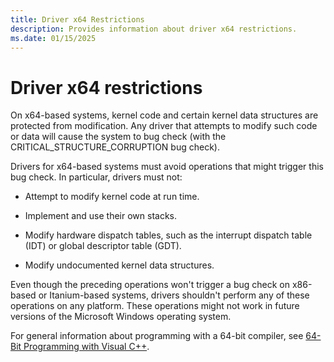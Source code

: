 ```yaml
---
title: Driver x64 Restrictions
description: Provides information about driver x64 restrictions.
ms.date: 01/15/2025
---
```


# Driver x64 restrictions

On x64-based systems, kernel code and certain kernel data structures are protected from modification. Any driver that attempts to modify such code or data will cause the system to bug check (with the CRITICAL_STRUCTURE_CORRUPTION bug check).

Drivers for x64-based systems must avoid operations that might trigger this bug check. In particular, drivers must not:

- Attempt to modify kernel code at run time.

- Implement and use their own stacks.

- Modify hardware dispatch tables, such as the interrupt dispatch table (IDT) or global descriptor table (GDT).

- Modify undocumented kernel data structures.

Even though the preceding operations won't trigger a bug check on x86-based or Itanium-based systems, drivers shouldn't perform any of these operations on any platform. These operations might not work in future versions of the Microsoft Windows operating system.

For general information about programming with a 64-bit compiler, see [64-Bit Programming with Visual C++](/cpp/build/configuring-programs-for-64-bit-visual-cpp).
